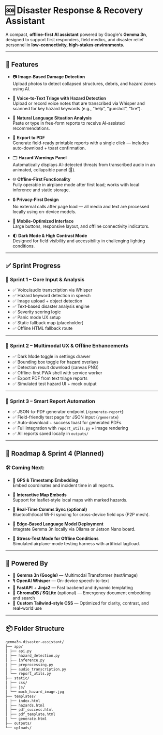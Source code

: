 # 🆘 Disaster Response & Recovery Assistant

A compact, **offline-first AI assistant** powered by Google's **Gemma 3n**, designed to support first responders, field medics, and disaster relief personnel in **low-connectivity, high-stakes environments**.

---

## 🚀 Features

- 📷 **Image-Based Damage Detection**  
  Upload photos to detect collapsed structures, debris, and hazard zones using AI.
  
- 🎤 **Voice-to-Text Triage with Hazard Detection**  
  Upload or record voice notes that are transcribed via Whisper and scanned for key hazard keywords (e.g., “help”, “gunshot”, “fire”).

- 📝 **Natural Language Situation Analysis**  
  Paste or type in free-form reports to receive AI-assisted recommendations.

- 📄 **Export to PDF**  
  Generate field-ready printable reports with a single click — includes auto-download + toast confirmation.

- 🗂️ **Hazard Warnings Panel**  
  Automatically displays AI-detected threats from transcribed audio in an animated, collapsible panel (🚨).

- 🌐 **Offline-First Functionality**  
  Fully operable in airplane mode after first load; works with local inference and static storage.

- 🔒 **Privacy-First Design**  
  No external calls after page load — all media and text are processed locally using on-device models.

- 📱 **Mobile-Optimized Interface**  
  Large buttons, responsive layout, and offline connectivity indicators.

- 🌓 **Dark Mode & High Contrast Mode**  
  Designed for field visibility and accessibility in challenging lighting conditions.

---

## ✅ Sprint Progress

### 🧩 Sprint 1 – Core Input & Analysis
- ✅ Voice/audio transcription via Whisper
- ✅ Hazard keyword detection in speech
- ✅ Image upload + object detection
- ✅ Text-based disaster analysis engine
- ✅ Severity scoring logic
- ✅ Panic mode UX setup
- ✅ Static fallback map (placeholder)
- ✅ Offline HTML fallback route

---

### 🧩 Sprint 2 – Multimodal UX & Offline Enhancements
- ✅ Dark Mode toggle in settings drawer
- ✅ Bounding box toggle for hazard overlays
- ✅ Detection result download (canvas PNG)
- ✅ Offline-first PWA shell with service worker
- ✅ Export PDF from text triage reports
- ✅ Simulated test hazard UI + mock output

---

### 🧩 Sprint 3 – Smart Report Automation
- ✅ JSON-to-PDF generator endpoint (`/generate-report`)
- ✅ Field-friendly test page for JSON input (`/generate`)
- ✅ Auto-download + success toast for generated PDFs
- ✅ Full integration with `report_utils.py` + image rendering
- ✅ All reports saved locally in `outputs/`

---

## 🔭 Roadmap & Sprint 4 (Planned)

### 🛠️ Coming Next:
- 🧭 **GPS & Timestamp Embedding**  
  Embed coordinates and incident time in all reports.

- 📍 **Interactive Map Embeds**  
  Support for leaflet-style local maps with marked hazards.

- 📡 **Real-Time Comms Sync (optional)**  
  Bluetooth/local Wi-Fi syncing for cross-device field ops (P2P mesh).

- 🛜 **Edge-Based Language Model Deployment**  
  Integrate Gemma 3n locally via Ollama or Jetson Nano board.

- 🧪 **Stress-Test Mode for Offline Conditions**  
  Simulated airplane-mode testing harness with artificial lag/load.

---

## 🧠 Powered By

- 🤖 **Gemma 3n (Google)** — Multimodal Transformer (text/image)
- 🎙️ **OpenAI Whisper** — On-device speech-to-text
- 🐍 **FastAPI** + **Jinja2** — Fast backend and dynamic templating
- 🧠 **ChromaDB / SQLite** (optional) — Emergency document embedding and search
- 🎨 **Custom Tailwind-style CSS** — Optimized for clarity, contrast, and real-world use

---

## 📦 Folder Structure

```bash
gemma3n-disaster-assistant/
├── app/
│ ├── api.py
│ ├── hazard_detection.py
│ ├── inference.py
│ ├── preprocessing.py
│ ├── audio_transcription.py
│ └── report_utils.py
├── static/
│ ├── css/
│ ├── js/
│ └── mock_hazard_image.jpg
├── templates/
│ ├── index.html
│ ├── hazards.html
│ ├── pdf_success.html
│ ├── pdf_template.html
│ └── generate.html
├── outputs/
└── uploads/
```





